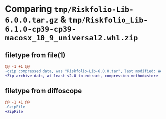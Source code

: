 # Comparing `tmp/Riskfolio-Lib-6.0.0.tar.gz` & `tmp/Riskfolio_Lib-6.1.0-cp39-cp39-macosx_10_9_universal2.whl.zip`

## filetype from file(1)

```diff
@@ -1 +1 @@
-gzip compressed data, was "Riskfolio-Lib-6.0.0.tar", last modified: Wed Mar  6 15:27:40 2024, max compression
+Zip archive data, at least v2.0 to extract, compression method=store
```

## filetype from diffoscope

```diff
@@ -1 +1 @@
-GzipFile
+ZipFile
```

